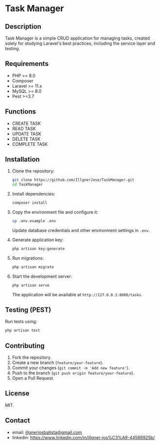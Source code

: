 # Task Manager

## Description
Task Manager is a simple CRUD application for managing tasks, created solely for studying Laravel's best practices, including the service layer and testing.

## Requirements
- PHP >= 8.0
- Composer
- Laravel >= 11.x
- MySQL >= 8.0
- Pest >=3.7

## Functions
- CREATE TASK
- READ TASK
- UPDATE TASK
- DELETE TASK
- COMPLETE TASK

## Installation

1. Clone the repository:
   ```sh
   git clone https://github.com/IllgnerJose/TaskManager.git
   cd TaskManager
   ```

2. Install dependencies:
   ```sh
   composer install
   ```

3. Copy the environment file and configure it:
   ```sh
   cp .env.example .env
   ```
   Update database credentials and other environment settings in `.env`.

4. Generate application key:
   ```sh
   php artisan key:generate
   ```

5. Run migrations:
   ```sh
   php artisan migrate
   ```

6. Start the development server:
   ```sh
   php artisan serve
   ```
   The application will be available at `http://127.0.0.1:8000/tasks`.

## Testing (PEST)
Run tests using:
```sh
php artisan test
```

## Contributing
1. Fork the repository.
2. Create a new branch (`feature/your-feature`).
3. Commit your changes (`git commit -m 'Add new feature'`).
4. Push to the branch (`git push origin feature/your-feature`).
5. Open a Pull Request.

## License
MIT.

## Contact
- email: illgnerjosbatista@gmail.com
- linkedin: https://www.linkedin.com/in/illgner-jos%C3%A9-44586925b/
